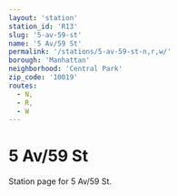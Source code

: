 ```yaml
---
layout: 'station'
station_id: 'R13'
slug: '5-av-59-st'
name: '5 Av/59 St'
permalink: '/stations/5-av-59-st-n,r,w/'
borough: 'Manhattan'
neighborhood: 'Central Park'
zip_code: '10019'
routes:
  - N,
  - R,
  - W
---
```

# 5 Av/59 St

Station page for 5 Av/59 St.
